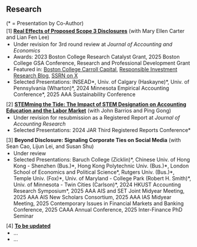 <h2 id="research" style="margin-top: 60px;">Research</h2>

<div style="margin: 0;">
  <div style="margin: 0 0 4px 0;">(* = Presentation by Co-Author)</div>

  <div class="title" style="margin: 0;"> 
    [1] <strong><a href="https://ssrn.com/abstract=4743426">Real Effects of Proposed Scope 3 Disclosures</a></strong> (with Mary Ellen Carter and Lian Fen Lee)
  </div>
  <ul style="margin: 2px 0 10px 0; padding-left: 20px;">
    <li>Under revision for 3rd round review at <em>Journal of Accounting and Economics</em></li>
    <li>Awards: 2023 Boston College Research Catalyst Grant, 2025 Boston College GSA Conference, Research and Professional Development Grant</li>
    <li>Featured in: <a href="https://web.archive.org/web/20241005013154/https://www.bc.edu/content/bc-web/schools/carroll-school/sites/carroll-capital/spring-2024.html">Boston College Carroll Capital</a>, <a href="https://web.archive.org/web/20240528162027/https://prof-soehnholz.com/category/risikomanagement/">Responsible Investment Research Blog</a>, <a href="https://x.com/SSRN/status/1782016438951161867">SSRN on X</a></li>
    <li>Selected Presentations: INSEAD*, Univ. of Calgary (Haskayne)*, Univ. of Pennsylvania (Wharton)*, 2024 Minnesota Empirical Accounting Conference*, 2025 AAA Sustainability Conference</li>
  </ul>

  <div class="title" style="margin: 0;"> 
    [2] <strong><a href="https://www.chicagobooth.edu/-/media/research/arc/docs/journal/2024-rep/bgy-2024-registered-report-proposal.pdf">STEMming the Tide: The Impact of STEM Designation on Accounting Education and the Labor Market</a></strong> (with John Barrios and Ping Gong)
  </div>
  <ul style="margin: 2px 0 10px 0; padding-left: 20px;">
    <li>Under revision for resubmission as a Registered Report at <em>Journal of Accounting Research</em></li>
    <li>Selected Presentations: 2024 JAR Third Registered Reports Conference*</li>
  </ul>
  
  <div class="title" style="margin: 0;"> 
    [3] <strong>Beyond Disclosure: Signaling Corporate Ties on Social Media</strong> (with Sean Cao, Lijun Lei, and Susan Shu)
  </div>
  <ul style="margin: 2px 0 10px 0; padding-left: 20px;">
    <li>Under review</li>
    <li>Selected Presentations: Baruch College (Zicklin)*, Chinese Univ. of Hong Kong - Shenzhen (Bus.)*, Hong Kong Polytechnic Univ. (Bus.)*, London School of Economics and Political Science*, Rutgers Univ. (Bus.)*, Temple Univ. (Fox)*, Univ. of Maryland - College Park (Robert H. Smith)*, Univ. of Minnesota - Twin Cities (Carlson)*, 2024 HKUST Accounting Research Symposium*, 2025 AAA AIS and SET Joint Midyear Meeting, 2025 AAA AIS New Scholars Consortium, 2025 AAA IAS Midyear Meeting, 2025 Contemporary Issues in Financial Markets and Banking Conference, 2025 CAAA Annual Conference, 2025 Inter-Finance PhD Seminar</li>
  </ul>

  <div class="title" style="margin: 0;"> 
    [4] <strong><a href="Link">To be updated</a></strong>
  </div>
  <ul style="margin: 2px 0 10px 0; padding-left: 20px;">
    <li>...</li>
    <li>...</li>
  </ul>
  
</div>
